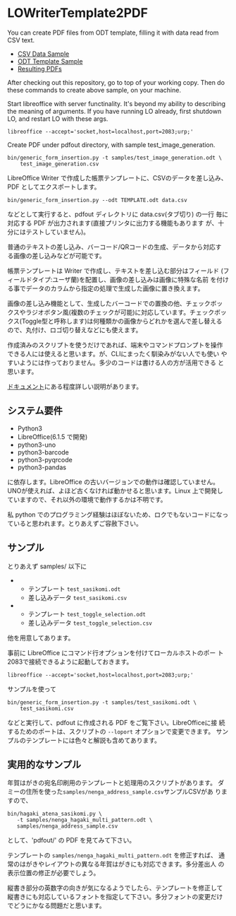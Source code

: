 # LOWriterTemplate2PDF

You can create PDF files from ODT template, filling it with data
read from CSV text.

  - [CSV Data Sample](./samples/test_image_generation.csv)
  - [ODT Template Sample](./samples/test_image_generation.odt)
  - [Resulting PDFs](./samples/test_image_generation.result/)

After checking out this repository, go to top of your working copy.
Then do these commands to create above sample, on your machine.

Start libreoffice with server functinality.  It's beyond my ability to
describing the meaning of arguments.  If you have running LO already,
first shutdown LO, and restart LO with these args.

    libreoffice --accept='socket,host=localhost,port=2083;urp;'

Create PDF under pdfout directory, with sample test_image_generation.

    bin/generic_form_insertion.py -t samples/test_image_generation.odt \
        test_image_generation.csv


LibreOffice Writer で作成した帳票テンプレートに、CSVのデータを差し込み、
PDF としてエクスポートします。

`bin/generic_form_insertion.py --odt TEMPLATE.odt data.csv`

などとして実行すると、pdfout ディレクトリに data.csv(タブ切り) の一行
毎に対応する PDF が出力されます(直接プリンタに出力する機能もあります
が、十分にはテストしていません)。

普通のテキストの差し込み、バーコード/QRコードの生成、データから対応す
る画像の差し込みなどが可能です。

帳票テンプレートは Writer で作成し、テキストを差し込む部分はフィールド
(フィールドタイプ:ユーザ蘭)を配置し、画像の差し込みは画像に特殊な名前
を付ける事でデータのカラムから指定の処理で生成した画像に置き換えます。

画像の差し込み機能として、生成したバーコードでの置換の他、チェックボッ
クスやラジオボタン風(複数のチェックが可能)に対応しています。チェックボッ
クス(Toggle型と呼称します)は何種類かの画像からどれかを選んで差し替える
ので、丸付け、ロゴ切り替えなどにも使えます。

作成済みのスクリプトを使うだけであれば、端末やコマンドプロンプトを操作
できる人には使えると思います。が、CLIにまったく馴染みがない人でも使い
やすいようには作っておりません。多少のコードは書ける人の方が活用できる
と思います。

[ドキュメント](./docs/01_intro.md)にある程度詳しい説明があります。

## システム要件

  - Python3
  - LibreOffice(6.1.5 で開発)
  - python3-uno
  - python3-barcode
  - python3-pyqrcode
  - python3-pandas

に依存します。LibreOffice の古いバージョンでの動作は確認していません。
UNOが使えれば、よほど古くなければ動かせると思います。Linux 上で開発し
ていますので、それ以外の環境で動作するかは不明です。

私 python でのプログラミング経験はほぼないため、ロクでもないコードになっ
ていると思われます。とりあえずご容赦下さい。

## サンプル

とりあえず samples/ 以下に

  -
    - テンプレート `test_sasikomi.odt`
    - 差し込みデータ `test_sasikomi.csv`
  -
    - テンプレート `test_toggle_selection.odt`
    - 差し込みデータ `test_toggle_selection.csv`

他を用意してあります。

事前に LibreOffice にコマンド行オプションを付けてローカルホストのポー
ト2083で接続できるように起動しておきます。

    libreoffice --accept='socket,host=localhost,port=2083;urp;'

サンプルを使って

    bin/generic_form_insertion.py -t samples/test_sasikomi.odt \
        test_sasikomi.csv

などと実行して、pdfout に作成される PDF をご覧下さい。LibreOfficeに接
続するためのポートは、スクリプトの `--loport` オプションで変更できます。
サンプルのテンプレートには色々と解説も含めてあります。

## 実用的なサンプル

年賀はがきの宛名印刷用のテンプレートと処理用のスクリプトがあります。
ダミーの住所を使った`samples/nenga_address_sample.csv`サンプルCSVがあ
りますので、

    bin/hagaki_atena_sasikomi.py \
       -t samples/nenga_hagaki_multi_pattern.odt \
       samples/nenga_address_sample.csv

として、'pdfout/' の PDF を見てみて下さい。

テンプレートの `samples/nenga_hagaki_multi_pattern.odt` を修正すれば、
通常のはがきやレイアウトの異なる年賀はがきにも対応できます。多分差出人
の表示位置の修正が必要でしょう。

縦書き部分の英数字の向きが気になるようでしたら、テンプレートを修正して
縦書きにも対応しているフォントを指定して下さい。多分フォントの変更だけ
でどうにかなる問題だと思います。
